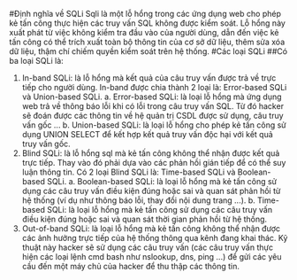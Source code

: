 #Định nghĩa về SQLi
Sqli là một lỗ hổng trong các ứng dụng web cho phép kẻ tấn công thực hiện các truy vấn SQL không được kiểm soát. Lỗ hổng này xuất phát từ việc không kiểm tra đầu vào của người dùng, dẫn đến việc kẻ tấn công có thể trích xuất toàn bộ thông tin của cơ sở dữ liệu, thêm sửa xóa dữ liệu, thậm chí chiếm quyền kiểm soát trên hệ thống.
#Các loại SQLi
##Có ba loại SQLi là:
1. In-band SQLi: là lỗ hổng mà kết quả của câu truy vấn được trả về trực tiếp cho người dùng. In-band được chia thành 2 loại là: Error-based SQLi và Union-based SQLi.
    a. Error-based SQLi: là loại lỗ hổng mà ứng dụng web trả về thông báo lỗi khi có lỗi trong câu truy vấn SQL. Từ đó hacker sẽ đoán được các thông tin về hệ quản trị CSDL được sử dụng, câu truy vấn gốc ...
    b. Union-based SQLi: là loại lỗ hổng cho phép kẻ tấn công sử dụng UNION SELECT để kết hợp kết quả truy vấn độc hại với kết quả truy vấn gốc.
2. Blind SQLi: là lỗ hổng sql mà kẻ tấn công không thể nhận được kết quả trực tiếp. Thay vào đó phải dựa vào các phản hồi gián tiếp để có thể suy luận thông tin. Có 2 loại Blind SQLi là: Time-based SQLi và Boolean-based SQLi.
    a. Boolean-based SQLi: là loại lỗ hổng mà kẻ tấn công sử dụng các câu truy vấn điều kiện đúng hoặc sai và quan sát phản hồi từ hệ thống (ví dụ như thông báo lỗi, thay đổi nội dung trang ...).
    b. Time-based SQLi: là loại lỗ hổng mà kẻ tấn công sử dụng các câu truy vấn điều kiện đúng hoặc sai và quan sát thời gian phản hồi từ hệ thống.
3. Out-of-band SQLi: là loại lỗ hổng mà kẻ tấn công không thể nhận được các ảnh hưởng trực tiếp của hệ thống thông qua kênh đang khai thác. Kỹ thuật này hacker sẽ sử dụng các câu truy vấn (các câu truy vấn thực hiện các loại lệnh cmd bash như nslookup, dns, ping ...) để gửi các yêu cầu đến một máy chủ của hacker để thu thập các thông tin.